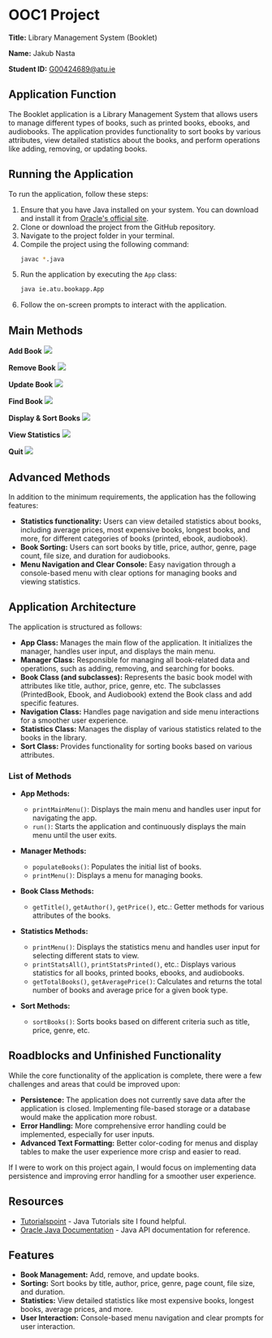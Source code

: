 # OOC1 Project

**Title:** Library Management System (Booklet)

**Name:** Jakub Nasta

**Student ID:** G00424689@atu.ie

## Application Function

The Booklet application is a Library Management System that allows users to manage different types of books, such as printed books, ebooks, and audiobooks. The application provides functionality to sort books by various attributes, view detailed statistics about the books, and perform operations like adding, removing, or updating books.

## Running the Application

To run the application, follow these steps:

1. Ensure that you have Java installed on your system. You can download and install it from [Oracle's official site](https://www.oracle.com/java/technologies/javase-jdk11-downloads.html).
2. Clone or download the project from the GitHub repository.
3. Navigate to the project folder in your terminal.
4. Compile the project using the following command:
    ```bash
    javac *.java
    ```
5. Run the application by executing the `App` class:
    ```bash
    java ie.atu.bookapp.App
    ```
6. Follow the on-screen prompts to interact with the application.

## Main Methods

**Add Book**
![](https://github.com/DanielCreggOrganization/ooc1-project-24-nastaj/blob/main/gifs/add.gif)

**Remove Book**
![](https://github.com/DanielCreggOrganization/ooc1-project-24-nastaj/blob/main/gifs/remove.gif)

**Update Book**
![](https://github.com/DanielCreggOrganization/ooc1-project-24-nastaj/blob/main/gifs/update.gif)

**Find Book**
![](https://github.com/DanielCreggOrganization/ooc1-project-24-nastaj/blob/main/gifs/find.gif)

**Display & Sort Books**
![](https://github.com/DanielCreggOrganization/ooc1-project-24-nastaj/blob/main/gifs/show_sort.gif)

**View Statistics**
![](https://github.com/DanielCreggOrganization/ooc1-project-24-nastaj/blob/main/gifs/stats.gif)

**Quit**
![](https://github.com/DanielCreggOrganization/ooc1-project-24-nastaj/blob/main/gifs/quit.gif)

## Advanced Methods

In addition to the minimum requirements, the application has the following features:

* **Statistics functionality:** Users can view detailed statistics about books, including average prices, most expensive books, longest books, and more, for different categories of books (printed, ebook, audiobook).
* **Book Sorting:** Users can sort books by title, price, author, genre, page count, file size, and duration for audiobooks.
* **Menu Navigation and Clear Console:** Easy navigation through a console-based menu with clear options for managing books and viewing statistics.

## Application Architecture

The application is structured as follows:

- **App Class:** Manages the main flow of the application. It initializes the manager, handles user input, and displays the main menu.
- **Manager Class:** Responsible for managing all book-related data and operations, such as adding, removing, and searching for books.
- **Book Class (and subclasses):** Represents the basic book model with attributes like title, author, price, genre, etc. The subclasses (PrintedBook, Ebook, and Audiobook) extend the Book class and add specific features.
- **Navigation Class:** Handles page navigation and side menu interactions for a smoother user experience.
- **Statistics Class:** Manages the display of various statistics related to the books in the library.
- **Sort Class:** Provides functionality for sorting books based on various attributes.

### List of Methods

- **App Methods:**
  - `printMainMenu()`: Displays the main menu and handles user input for navigating the app.
  - `run()`: Starts the application and continuously displays the main menu until the user exits.

- **Manager Methods:**
  - `populateBooks()`: Populates the initial list of books.
  - `printMenu()`: Displays a menu for managing books.

- **Book Class Methods:**
  - `getTitle()`, `getAuthor()`, `getPrice()`, etc.: Getter methods for various attributes of the books.

- **Statistics Methods:**
  - `printMenu()`: Displays the statistics menu and handles user input for selecting different stats to view.
  - `printStatsAll()`, `printStatsPrinted()`, etc.: Displays various statistics for all books, printed books, ebooks, and audiobooks.
  - `getTotalBooks()`, `getAveragePrice()`: Calculates and returns the total number of books and average price for a given book type.

- **Sort Methods:**
  - `sortBooks()`: Sorts books based on different criteria such as title, price, genre, etc.

## Roadblocks and Unfinished Functionality

While the core functionality of the application is complete, there were a few challenges and areas that could be improved upon:

- **Persistence:** The application does not currently save data after the application is closed. Implementing file-based storage or a database would make the application more robust.
- **Error Handling:** More comprehensive error handling could be implemented, especially for user inputs.
- **Advanced Text Formatting:** Better color-coding for menus and display tables to make the user experience more crisp and easier to read.

If I were to work on this project again, I would focus on implementing data persistence and improving error handling for a smoother user experience.

## Resources

- [Tutorialspoint](https://www.tutorialspoint.com/java/) - Java Tutorials site I found helpful.
- [Oracle Java Documentation](https://docs.oracle.com/javase/8/docs/api/) - Java API documentation for reference.

## Features

- **Book Management:** Add, remove, and update books.
- **Sorting:** Sort books by title, author, price, genre, page count, file size, and duration.
- **Statistics:** View detailed statistics like most expensive books, longest books, average prices, and more.
- **User Interaction:** Console-based menu navigation and clear prompts for user interaction.

